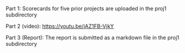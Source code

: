 Part 1: Scorecards for five prior projects are uploaded in the proj1 subdirectory

Part 2 (video): https://youtu.be/jAZ1FB-VjkY

Part 3 (Report): The report is submitted as a markdown file in the proj1 subdirectory
